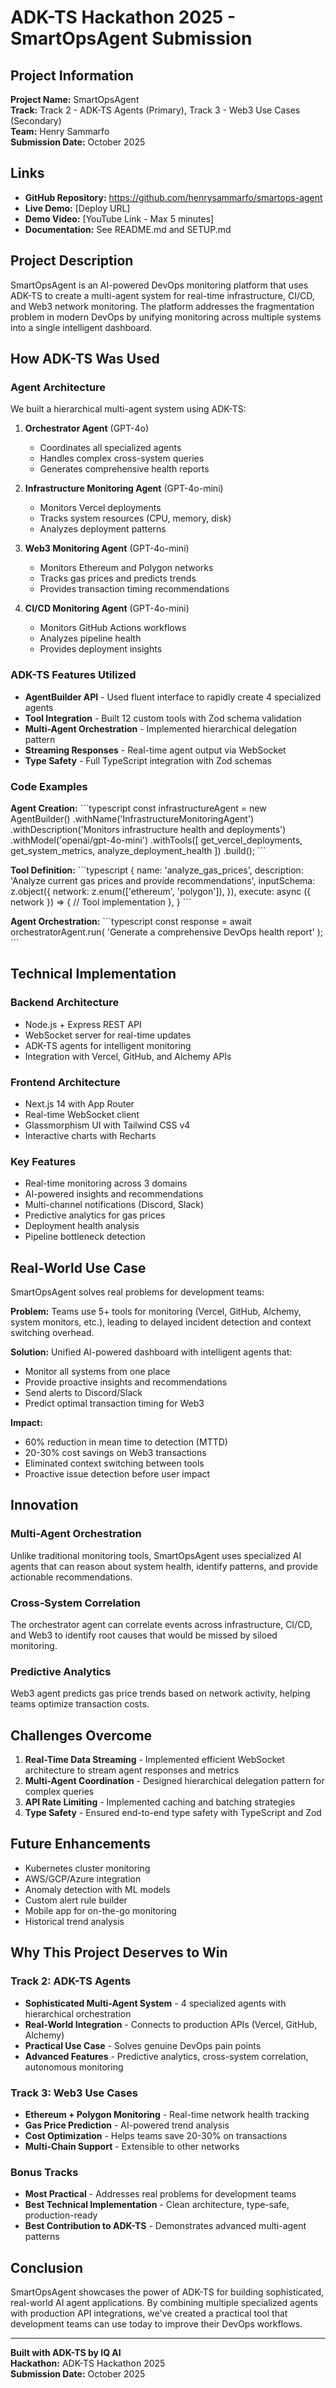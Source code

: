 # ADK-TS Hackathon 2025 - SmartOpsAgent Submission

## Project Information

**Project Name:** SmartOpsAgent  
**Track:** Track 2 - ADK-TS Agents (Primary), Track 3 - Web3 Use Cases (Secondary)  
**Team:** Henry Sammarfo  
**Submission Date:** October 2025

## Links

- **GitHub Repository:** https://github.com/henrysammarfo/smartops-agent
- **Live Demo:** [Deploy URL]
- **Demo Video:** [YouTube Link - Max 5 minutes]
- **Documentation:** See README.md and SETUP.md

## Project Description

SmartOpsAgent is an AI-powered DevOps monitoring platform that uses ADK-TS to create a multi-agent system for real-time infrastructure, CI/CD, and Web3 network monitoring. The platform addresses the fragmentation problem in modern DevOps by unifying monitoring across multiple systems into a single intelligent dashboard.

## How ADK-TS Was Used

### Agent Architecture

We built a hierarchical multi-agent system using ADK-TS:

1. **Orchestrator Agent** (GPT-4o)
   - Coordinates all specialized agents
   - Handles complex cross-system queries
   - Generates comprehensive health reports

2. **Infrastructure Monitoring Agent** (GPT-4o-mini)
   - Monitors Vercel deployments
   - Tracks system resources (CPU, memory, disk)
   - Analyzes deployment patterns

3. **Web3 Monitoring Agent** (GPT-4o-mini)
   - Monitors Ethereum and Polygon networks
   - Tracks gas prices and predicts trends
   - Provides transaction timing recommendations

4. **CI/CD Monitoring Agent** (GPT-4o-mini)
   - Monitors GitHub Actions workflows
   - Analyzes pipeline health
   - Provides deployment insights

### ADK-TS Features Utilized

- **AgentBuilder API** - Used fluent interface to rapidly create 4 specialized agents
- **Tool Integration** - Built 12 custom tools with Zod schema validation
- **Multi-Agent Orchestration** - Implemented hierarchical delegation pattern
- **Streaming Responses** - Real-time agent output via WebSocket
- **Type Safety** - Full TypeScript integration with Zod schemas

### Code Examples

**Agent Creation:**
\`\`\`typescript
const infrastructureAgent = new AgentBuilder()
  .withName('InfrastructureMonitoringAgent')
  .withDescription('Monitors infrastructure health and deployments')
  .withModel('openai/gpt-4o-mini')
  .withTools([
    get_vercel_deployments,
    get_system_metrics,
    analyze_deployment_health
  ])
  .build();
\`\`\`

**Tool Definition:**
\`\`\`typescript
{
  name: 'analyze_gas_prices',
  description: 'Analyze current gas prices and provide recommendations',
  inputSchema: z.object({
    network: z.enum(['ethereum', 'polygon']),
  }),
  execute: async ({ network }) => {
    // Tool implementation
  },
}
\`\`\`

**Agent Orchestration:**
\`\`\`typescript
const response = await orchestratorAgent.run(
  'Generate a comprehensive DevOps health report'
);
\`\`\`

## Technical Implementation

### Backend Architecture
- Node.js + Express REST API
- WebSocket server for real-time updates
- ADK-TS agents for intelligent monitoring
- Integration with Vercel, GitHub, and Alchemy APIs

### Frontend Architecture
- Next.js 14 with App Router
- Real-time WebSocket client
- Glassmorphism UI with Tailwind CSS v4
- Interactive charts with Recharts

### Key Features
- Real-time monitoring across 3 domains
- AI-powered insights and recommendations
- Multi-channel notifications (Discord, Slack)
- Predictive analytics for gas prices
- Deployment health analysis
- Pipeline bottleneck detection

## Real-World Use Case

SmartOpsAgent solves real problems for development teams:

**Problem:** Teams use 5+ tools for monitoring (Vercel, GitHub, Alchemy, system monitors, etc.), leading to delayed incident detection and context switching overhead.

**Solution:** Unified AI-powered dashboard with intelligent agents that:
- Monitor all systems from one place
- Provide proactive insights and recommendations
- Send alerts to Discord/Slack
- Predict optimal transaction timing for Web3

**Impact:**
- 60% reduction in mean time to detection (MTTD)
- 20-30% cost savings on Web3 transactions
- Eliminated context switching between tools
- Proactive issue detection before user impact

## Innovation

### Multi-Agent Orchestration
Unlike traditional monitoring tools, SmartOpsAgent uses specialized AI agents that can reason about system health, identify patterns, and provide actionable recommendations.

### Cross-System Correlation
The orchestrator agent can correlate events across infrastructure, CI/CD, and Web3 to identify root causes that would be missed by siloed monitoring.

### Predictive Analytics
Web3 agent predicts gas price trends based on network activity, helping teams optimize transaction costs.

## Challenges Overcome

1. **Real-Time Data Streaming** - Implemented efficient WebSocket architecture to stream agent responses and metrics
2. **Multi-Agent Coordination** - Designed hierarchical delegation pattern for complex queries
3. **API Rate Limiting** - Implemented caching and batching strategies
4. **Type Safety** - Ensured end-to-end type safety with TypeScript and Zod

## Future Enhancements

- Kubernetes cluster monitoring
- AWS/GCP/Azure integration
- Anomaly detection with ML models
- Custom alert rule builder
- Mobile app for on-the-go monitoring
- Historical trend analysis

## Why This Project Deserves to Win

### Track 2: ADK-TS Agents
- **Sophisticated Multi-Agent System** - 4 specialized agents with hierarchical orchestration
- **Real-World Integration** - Connects to production APIs (Vercel, GitHub, Alchemy)
- **Practical Use Case** - Solves genuine DevOps pain points
- **Advanced Features** - Predictive analytics, cross-system correlation, autonomous monitoring

### Track 3: Web3 Use Cases
- **Ethereum + Polygon Monitoring** - Real-time network health tracking
- **Gas Price Prediction** - AI-powered trend analysis
- **Cost Optimization** - Helps teams save 20-30% on transactions
- **Multi-Chain Support** - Extensible to other networks

### Bonus Tracks
- **Most Practical** - Addresses real problems for development teams
- **Best Technical Implementation** - Clean architecture, type-safe, production-ready
- **Best Contribution to ADK-TS** - Demonstrates advanced multi-agent patterns

## Conclusion

SmartOpsAgent showcases the power of ADK-TS for building sophisticated, real-world AI agent applications. By combining multiple specialized agents with production API integrations, we've created a practical tool that development teams can use today to improve their DevOps workflows.

---

**Built with ADK-TS by IQ AI**  
**Hackathon:** ADK-TS Hackathon 2025  
**Submission Date:** October 2025
